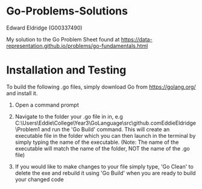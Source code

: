 # Go-Problems-Solutions

Edward Eldridge (G00337490)

My solution to the Go Problem Sheet found at https://data-representation.github.io/problems/go-fundamentals.html

# Installation and Testing
To build the following .go files, simply download Go from https://golang.org/ and install it.

1. Open a command prompt

2. Navigate to the folder your .go file in in, e.g C:\Users\Eddie\College\Year3\GoLanguage\src\github.comEddieEldridge\Problem1
and run the 'Go Build' command. This will create an executable file in the folder which you can then launch in the terminal by simply typing the name of the executable. (Note: The name of the executable will match the name of the folder, NOT the name of the .go file)

3. If you would like to make changes to your file simply type, 'Go Clean' to delete the exe and rebuild it using 'Go Build' when you are ready to build your changed code

